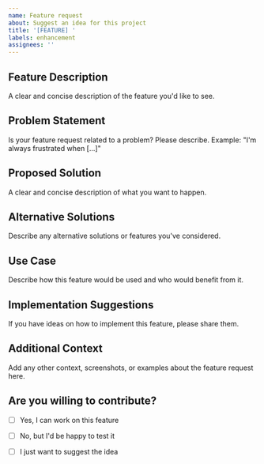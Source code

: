 ```yaml
---
name: Feature request
about: Suggest an idea for this project
title: '[FEATURE] '
labels: enhancement
assignees: ''
---
```


## Feature Description
A clear and concise description of the feature you'd like to see.

## Problem Statement
Is your feature request related to a problem? Please describe.
Example: "I'm always frustrated when [...]"

## Proposed Solution
A clear and concise description of what you want to happen.

## Alternative Solutions
Describe any alternative solutions or features you've considered.

## Use Case
Describe how this feature would be used and who would benefit from it.

## Implementation Suggestions
If you have ideas on how to implement this feature, please share them.

## Additional Context
Add any other context, screenshots, or examples about the feature request here.

## Are you willing to contribute?
- [ ] Yes, I can work on this feature
- [ ] No, but I'd be happy to test it
- [ ] I just want to suggest the idea

